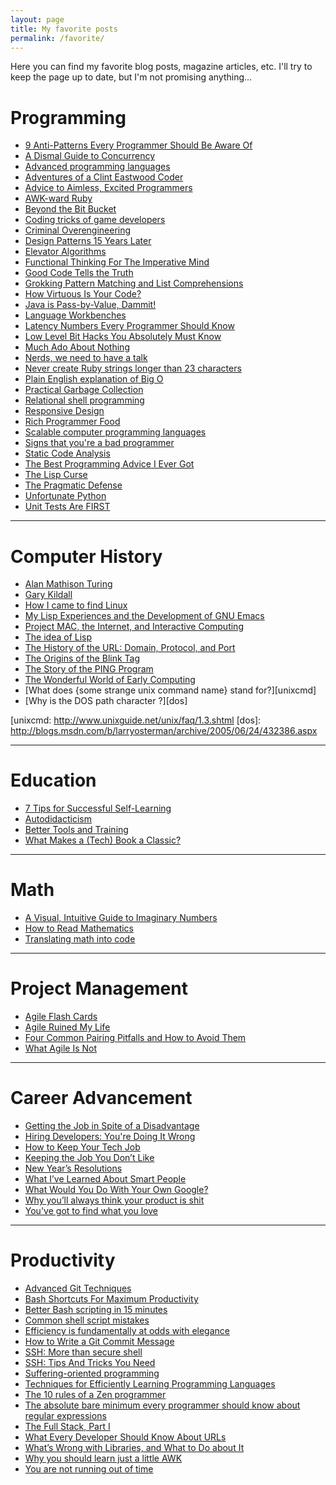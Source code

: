 ```yaml
---
layout: page
title: My favorite posts
permalink: /favorite/
---
```


Here you can find my favorite blog posts, magazine articles, etc. I'll try to keep the page up to date, but I'm not promising anything...

# Programming
* [9 Anti-Patterns Every Programmer Should Be Aware Of][antipatterns]
* [A Dismal Guide to Concurrency][dismal]
* [Advanced programming languages][advanced]
* [Adventures of a Clint Eastwood Coder][clint]
* [Advice to Aimless, Excited Programmers][aimless]
* [AWK-ward Ruby][awkward]
* [Beyond the Bit Bucket][bucket]
* [Coding tricks of game developers][tricks]
* [Criminal Overengineering][criminal]
* [Design Patterns 15 Years Later][patterns]
* [Elevator Algorithms][elevator]
* [Functional Thinking For The Imperative Mind][functional]
* [Good Code Tells the Truth][good]
* [Grokking Pattern Matching and List Comprehensions][pattern]
* [How Virtuous Is Your Code?][virtuous]
* [Java is Pass-by-Value, Dammit!][java]
* [Language Workbenches][workbench]
* [Latency Numbers Every Programmer Should Know][latency]
* [Low Level Bit Hacks You Absolutely Must Know][hacks]
* [Much Ado About Nothing][ado]
* [Nerds, we need to have a talk][nerds]
* [Never create Ruby strings longer than 23 characters][ruby]
* [Plain English explanation of Big O][bigo]
* [Practical Garbage Collection][garbage]
* [Relational shell programming][relational]
* [Responsive Design][responsive]
* [Rich Programmer Food][rich]
* [Scalable computer programming languages][scalable]
* [Signs that you're a bad programmer][bad]
* [Static Code Analysis][static]
* [The Best Programming Advice I Ever Got][advice]
* [The Lisp Curse][curse]
* [The Pragmatic Defense][defense]
* [Unfortunate Python][unfortunate]
* [Unit Tests Are FIRST][first]

[antipatterns]: http://sahandsaba.com/nine-anti-patterns-every-programmer-should-be-aware-of-with-examples.html
[dismal]: http://www.facebook.com/notes/facebook-engineering/a-dismal-guide-to-concurrency/379717628919
[advanced]: http://matt.might.net/articles/best-programming-languages/
[clint]: http://pragprog.com/magazines/2010-01/swaines-world
[aimless]: http://prog21.dadgum.com/80.html
[awkward]: http://tomayko.com/writings/awkward-ruby
[bucket]: http://pragprog.com/magazines/2012-05/beyond-the-bit-bucket
[tricks]: http://www.dodgycoder.net/2012/02/coding-tricks-of-game-developers.html
[criminal]: http://coderoom.wordpress.com/2010/06/23/criminal-overengineering/
[patterns]: http://www.informit.com/articles/printerfriendly.aspx?p=1404056
[elevator]: http://www.lisazhang.ca/2009/12/elevator-algorithms.html
[functional]: http://pragprog.com/magazines/2012-08/functional-thinking-for-the-imperative-mind
[good]: http://pragprog.com/magazines/2010-10/good-code-tells-the-truth

[pattern]: http://pragprog.com/magazines/2011-01/grokking-pattern-matching-and-list-comprehensions
[virtuous]: http://pragprog.com/magazines/2011-08/how-virtuous-is-your-code
[java]: http://javadude.com/articles/passbyvalue.htm
[workbench]: http://pragprog.com/magazines/2009-10/language-workbenches
[latency]: https://gist.github.com/jboner/2841832
[hacks]: http://www.catonmat.net/blog/low-level-bit-hacks-you-absolutely-must-know/
[ado]: http://pragprog.com/magazines/2010-01/much-ado-about-nothing
[nerds]: http://thingist.com/t/item/4372/
[ruby]: http://patshaughnessy.net/2012/1/4/never-create-ruby-strings-longer-than-23-characters
[bigo]: http://stackoverflow.com/questions/487258/plain-english-explanation-of-big-o
[garbage]: http://worldmodscode.wordpress.com/2011/12/26/practical-garbage-collection-part-1-introduction/
[relational]: http://matt.might.net/articles/sql-in-the-shell/
[responsive]: http://pragprog.com/magazines/2009-09/responsive-design
[rich]: http://steve-yegge.blogspot.com/2007/06/rich-programmer-food.html
[scalable]: http://users.cms.caltech.edu/~mvanier/hacking/rants/scalable_computer_programming_languages.html?utm_medium=referral&utm_source=t.co
[bad]: http://www.yacoset.com/Home/signs-that-you-re-a-bad-programmer
[static]: http://www.gamasutra.com/view/news/39328/InDepth_Static_Code_Analysis.php
[advice]: https://www.informit.com/articles/article.aspx?p=1941206
[curse]: http://www.winestockwebdesign.com/Essays/Lisp_Curse.html
[defense]: http://pragprog.com/magazines/2012-04/the-pragmatic-defense
[unfortunate]: http://excess.org/article/2011/12/unfortunate-python/
[first]: http://pragprog.com/magazines/2012-01/unit-tests-are-first

***

# Computer History
* [Alan Mathison Turing][turing]
* [Gary Kildall][kildall]
* [How I came to find Linux][linux]
* [My Lisp Experiences and the Development of GNU Emacs][emacs]
* [Project MAC, the Internet, and Interactive Computing][mac]
* [The idea of Lisp][idea]
* [The History of the URL: Domain, Protocol, and Port][url]
* [The Origins of the Blink Tag][blink]
* [The Story of the PING Program][ping]
* [The Wonderful World of Early Computing][early]
* [What does {some strange unix command name} stand for?][unixcmd]
* [Why is the DOS path character \?][dos]

[turing]: http://pragprog.com/magazines/2010-06/when-did-that-happen
[kildall]: http://pragprog.com/magazines/2012-11/threads
[linux]: http://ianmurdock.com/post/how-i-came-to-find-linux/
[emacs]: http://www.gnu.org/gnu/rms-lisp.html
[idea]: https://dev.to/ericnormand/the-idea-of-lisp
[mac]: http://pragprog.com/magazines/2010-07/when-did-that-happen
[url]: https://eager.io/blog/the-history-of-the-url-domain-and-protocol/
[blink]: http://www.montulli.org/theoriginofthe%3Cblink%3Etag
[ping]: http://ftp.arl.mil/mike/ping.html
[early]: http://www.neatorama.com/2008/01/25/the-wonderful-world-of-early-computing/
[unixcmd: http://www.unixguide.net/unix/faq/1.3.shtml
[dos]: http://blogs.msdn.com/b/larryosterman/archive/2005/06/24/432386.aspx

***

# Education
* [7 Tips for Successful Self-Learning][self]
* [Autodidacticism][auto]
* [Better Tools and Training][tools]
* [What Makes a (Tech) Book a Classic?][classic]

[self]: http://wangyip.posterous.com/measuring-measures-blog-7-tips-for-successful
[auto]: http://raganwald.posterous.com/autodidacticism
[tools]: http://pragprog.com/magazines/2010-06/better-tools-and-training
[classic]: http://pragprog.com/magazines/2010-03/swaines-world

***

# Math
* [A Visual, Intuitive Guide to Imaginary Numbers][imaginary]
* [How to Read Mathematics][read-math]
* [Translating math into code][translating]

[imaginary]: http://betterexplained.com/articles/a-visual-intuitive-guide-to-imaginary-numbers/
[read-math]: http://web.stonehill.edu/compsci/History_Math/math-read.htm
[translating]: http://matt.might.net/articles/discrete-math-and-code/

***

# Project Management
* [Agile Flash Cards][cards]
* [Agile Ruined My Life][ruined]
* [Four Common Pairing Pitfalls and How to Avoid Them][pitfalls]
* [What Agile Is Not][agile-not]

[cards]: http://pragprog.com/magazines/2010-09/agile-flash-cards
[ruined]: http://www.whattofix.com/blog/archives/2010/09/agile-ruined-my.php
[pitfalls]: http://pragprog.com/magazines/2012-03/four-common-pairing-pitfalls-and-how-to-avoid-them
[agile-not]: http://pragprog.com/magazines/2010-10/what-agile-is-not

***

# Career Advancement
* [Getting the Job in Spite of a Disadvantage][disadvantage]
* [Hiring Developers: You're Doing It Wrong][wrong]
* [How to Keep Your Tech Job][keep-job]
* [Keeping the Job You Don’t Like][keep-not-like]
* [New Year’s Resolutions][resolution]
* [What I’ve Learned About Smart People][smart]
* [What Would You Do With Your Own Google?][google]
* [Why you’ll always think your product is shit][shit]
* [You've got to find what you love][love]

[disadvantage]: http://pragprog.com/magazines/2010-05/the-working-geek
[wrong]: http://devinterviews.pen.io/
[keep-job]: http://pragprog.com/magazines/2009-07/the-layoffs-are-coming
[keep-not-like]: http://pragprog.com/magazines/2009-12/the-working-geek
[resolution]: http://pragprog.com/magazines/2010-01/the-working-geek
[smart]: http://blog.tommymacwilliam.com/post/17500383225/what-ive-learned-about-smart-people
[google]: https://www.youtube.com/watch?v=vKmQW_Nkfk8
[shit]: http://andrewchen.co/2012/03/02/why-your-product-will-never-seem-like-its-good-enough/
[love]: http://immaturebusiness.com/2223/steve-jobs-2005-stanford-commencement-address-death-is-the-destination-we-all%C2%A0share/

***

# Productivity
* [Advanced Git Techniques][git]
* [Bash Shortcuts For Maximum Productivity][bash]
* [Better Bash scripting in 15 minutes][better-bash]
* [Common shell script mistakes][shell]
* [Efficiency is fundamentally at odds with elegance][efficiency]
* [How to Write a Git Commit Message][git-commit]
* [SSH: More than secure shell][ssh]
* [SSH: Tips And Tricks You Need][ssh-tricks]
* [Suffering-oriented programming][suffering]
* [Techniques for Efficiently Learning Programming Languages][techniques]
* [The 10 rules of a Zen programmer][zen]
* [The absolute bare minimum every programmer should know about regular expressions][regex]
* [The Full Stack, Part I][full-stack]
* [What Every Developer Should Know About URLs][urls]
* [What’s Wrong with Libraries, and What to Do about It][libs]
* [Why you should learn just a little AWK][awk]
* [You are not running out of time][time]

[git]: http://cmurphycode.posterous.com/git-201-slightly-more-advanced
[bash]: http://www.skorks.com/2009/09/bash-shortcuts-for-maximum-productivity/
[better-bash]: http://robertmuth.blogspot.in/2012/08/better-bash-scripting-in-15-minutes.html
[shell]: http://www.pixelbeat.org/programming/shell_script_mistakes.html
[efficiency]: http://www.yosefk.com/blog/efficiency-is-fundamentally-at-odds-with-elegance.html
[git-commit]: http://chris.beams.io/posts/git-commit/
[ssh]: http://matt.might.net/articles/ssh-hacks/
[ssh-tricks]: http://www.symkat.com/ssh-tips-and-tricks-you-need
[suffering]: http://nathanmarz.com/blog/suffering-oriented-programming.html
[techniques]: http://www.flyingmachinestudios.com/programming/learn-programming-languages-efficiently/
[zen]: http://www.grobmeier.de/the-10-rules-of-a-zen-programmer-03022012.html
[regex]: http://tafzal.blogspot.nl/2010/07/absolute-bare-minimum-every-programmer.html
[full-stack]: https://www.facebook.com/note.php?note_id=461505383919
[urls]: http://www.skorks.com/2010/05/what-every-developer-should-know-about-urls/
[libs]: http://pragprog.com/magazines/2010-04/tangled-up-in-tools
[awk]: http://gregable.com/2010/09/why-you-should-know-just-little-awk.html
[time]: http://rahulbijlani.com/essays/you-are-not-running-out-of-time-essay/